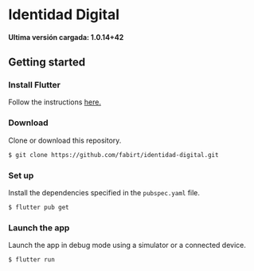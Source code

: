 # Identidad Digital

#### Ultima versión cargada: 1.0.14+42

## Getting started

### Install Flutter

Follow the instructions [here.](https://flutter.dev/docs/get-started/install)

### Download

Clone or download this repository.

```bash
$ git clone https://github.com/fabirt/identidad-digital.git
```

### Set up

Install the dependencies specified in the `pubspec.yaml` file.

```bash
$ flutter pub get
```

### Launch the app
Launch the app in debug mode using a simulator or a connected device.

```bash
$ flutter run
```
